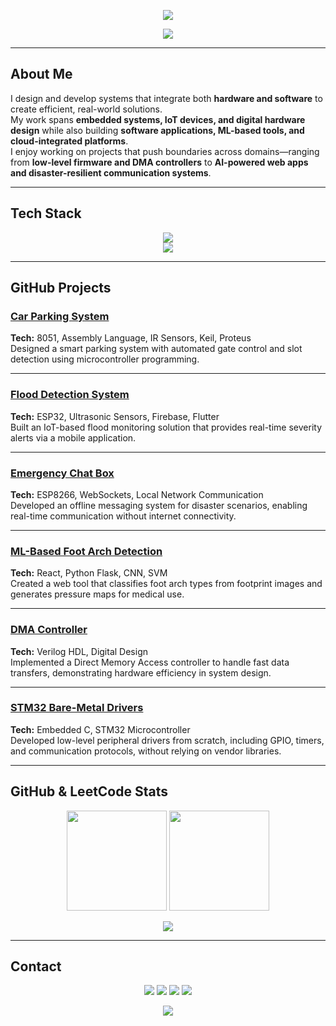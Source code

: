 <!-- Futuristic Banner -->
<p align="center">
  <img src="https://capsule-render.vercel.app/api?type=waving&color=0:0f0c29,100:302b63&height=200&section=header&text=&fontSize=30&fontColor=00FFFF&animation=fadeIn"/>
</p>

<!-- Typing Animation: Skills + Domains -->
<p align="center">
  <img src="https://readme-typing-svg.demolab.com?font=Orbitron&size=24&duration=3500&pause=1200&color=00FFFF&center=true&vCenter=true&width=1000&lines=Embedded+Systems+%7C+IoT+%7C+Verilog+HDL;DMA+Controllers+%7C+Bare-Metal+Drivers;Fullstack+Web+%7C+ML+%7C+Cloud;Digital+Electronics+%7C+VLSI+%7C+Computer+Networks"/>
</p>

---

## About Me
I design and develop systems that integrate both **hardware and software** to create efficient, real-world solutions.  
My work spans **embedded systems, IoT devices, and digital hardware design** while also building **software applications, ML-based tools, and cloud-integrated platforms**.  
I enjoy working on projects that push boundaries across domains—ranging from **low-level firmware and DMA controllers** to **AI-powered web apps and disaster-resilient communication systems**.

---

## Tech Stack
<p align="center">
  <img src="https://skillicons.dev/icons?i=c,cpp,python,java,js,html,css,react,flask,mysql,git,github,linux,aws"/>
  <br/>
  <img src="https://skillicons.dev/icons?i=embedded,verilog,vscode,cisco,arduino,raspberrypi"/>
</p>

---

## GitHub Projects

### [Car Parking System](https://github.com/ms-sanjay/CarParkingSystem)  
**Tech:** 8051, Assembly Language, IR Sensors, Keil, Proteus  
Designed a smart parking system with automated gate control and slot detection using microcontroller programming.

---

### [Flood Detection System](https://github.com/Pugal-M/Flood_Management)  
**Tech:** ESP32, Ultrasonic Sensors, Firebase, Flutter  
Built an IoT-based flood monitoring solution that provides real-time severity alerts via a mobile application.

---

### [Emergency Chat Box](https://github.com/ms-sanjay/EmergencyChatBox)  
**Tech:** ESP8266, WebSockets, Local Network Communication  
Developed an offline messaging system for disaster scenarios, enabling real-time communication without internet connectivity.

---

### [ML-Based Foot Arch Detection](https://github.com/ms-sanjay)  
**Tech:** React, Python Flask, CNN, SVM  
Created a web tool that classifies foot arch types from footprint images and generates pressure maps for medical use.

---

### [DMA Controller](https://github.com/ms-sanjay)  
**Tech:** Verilog HDL, Digital Design  
Implemented a Direct Memory Access controller to handle fast data transfers, demonstrating hardware efficiency in system design.

---

### [STM32 Bare-Metal Drivers](https://github.com/ms-sanjay)  
**Tech:** Embedded C, STM32 Microcontroller  
Developed low-level peripheral drivers from scratch, including GPIO, timers, and communication protocols, without relying on vendor libraries.

---

## GitHub & LeetCode Stats
<p align="center">
  <img src="https://github-readme-stats.vercel.app/api?username=ms-sanjay&show_icons=true&theme=radical&hide_border=true" height="160"/>
  <img src="https://github-readme-streak-stats.herokuapp.com/?user=ms-sanjay&theme=radical&hide_border=true" height="160"/>
</p>

<p align="center">
  <img src="https://leetcode.card.workers.dev/Sanjay_2?theme=dark&font=baloo"/>
</p>

---

## Contact
<p align="center">
  <a href="mailto:mssanjay180@gmail.com"><img src="https://img.shields.io/badge/Gmail-%23EA4335.svg?&style=for-the-badge&logo=gmail&logoColor=white"/></a>
  <a href="https://www.linkedin.com/in/sanjay234/"><img src="https://img.shields.io/badge/LinkedIn-%230A66C2.svg?&style=for-the-badge&logo=linkedin&logoColor=white"/></a>
  <a href="https://ms-sanjay.github.io/Portfolio/"><img src="https://img.shields.io/badge/Portfolio-%23000000.svg?&style=for-the-badge&logo=vercel&logoColor=white"/></a>
  <a href="https://leetcode.com/u/Sanjay_2/"><img src="https://img.shields.io/badge/LeetCode-%23FFA116.svg?&style=for-the-badge&logo=leetcode&logoColor=white"/></a>
</p>

<!-- Futuristic Footer -->
<p align="center">
  <img src="https://capsule-render.vercel.app/api?type=waving&color=0:0f0c29,100:302b63&height=120&section=footer"/>
</p>
